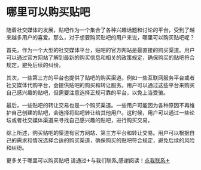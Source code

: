 # 哪里可以购买贴吧

随着社交媒体的发展，贴吧作为一个集合了各种兴趣话题和讨论的平台，受到了越来越多用户的喜爱。那么，对于想要购买贴吧的用户来说，哪里可以购买贴吧呢？

首先，作为一个大型的社交媒体平台，贴吧的官方网站是最直接的购买渠道。用户可以通过官方网站了解到最新的购买信息和相关的政策规定，确保购买的贴吧符合规定，避免后续的纠纷。

其次，一些第三方的平台也提供了贴吧的购买渠道。例如一些互联网服务平台或者社交媒体代购平台，会提供贴吧的购买和转让服务。用户可以通过这些平台来购买自己感兴趣的贴吧，但需要注意选择正规可靠的平台，以免上当受骗。

最后，一些贴吧的转让交易也是一个购买渠道。一些用户可能因为各种原因不再维护自己创建的贴吧，会选择将贴吧转让给其他用户。这时候，用户可以通过一些论坛或者社交媒体渠道来寻找自己感兴趣的贴吧，进行购买交易。

综上所述，购买贴吧的渠道有官方网站、第三方平台和转让交易。用户可以根据自己的需求和情况选择合适的购买渠道，确保购买的贴吧符合规定，避免后续的风险和纠纷。

更多关于哪里可以购买贴吧 请通过✈与我们联系,感谢阅读！[点我联系✈](https://u.G208.com)
